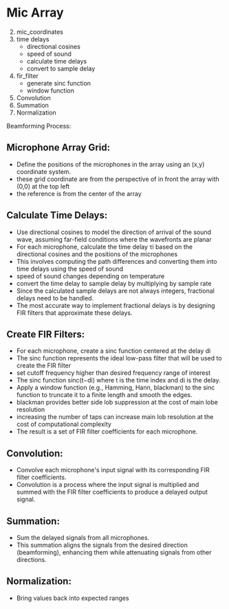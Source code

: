 # Mic Array

2. mic_coordinates
3. time delays
   - directional cosines
   - speed of sound
   - calculate time delays
   - convert to sample delay
4. fir_filter
   - generate sinc function
   - window function
5. Convolution
6. Summation
7. Normalization


Beamforming Process:

## Microphone Array Grid:
 * Define the positions of the microphones in the array using an (x,y) coordinate system.
 * these grid coordinate are from the perspective of in front the array with (0,0) at the top left
 * the reference is from the center of the array

## Calculate Time Delays:
 * Use directional cosines to model the direction of arrival of the sound wave, assuming far-field conditions where the wavefronts are planar
 * For each microphone, calculate the time delay τi  based on the directional cosines and the positions of the microphones
 * This involves computing the path differences and converting them into time delays using the speed of sound
 * speed of sound changes depending on temperature
 * convert the time delay to sample delay by multiplying by sample rate
 * Since the calculated sample delays are not always integers, fractional delays need to be handled.
 * The most accurate way to implement fractional delays is by designing FIR filters that approximate these delays.

## Create FIR Filters:
 * For each microphone, create a sinc function centered at the delay di
 * The sinc function represents the ideal low-pass filter that will be used to create the FIR filter
 * set cutoff frequency higher than desired frequency range of interest
 * The sinc function sinc(t−di) where t is the time index and di is the delay.
 * Apply a window function (e.g., Hamming, Hann, blackman) to the sinc function to truncate it to a finite length and smooth the edges.
 * blackman provides better side lob suppression at the cost of main lobe resolution
 * increasing the number of taps can increase main lob resolution at the cost of computational complexity
 * The result is a set of FIR filter coefficients for each microphone.

## Convolution:
 * Convolve each microphone's input signal with its corresponding FIR filter coefficients.
 * Convolution is a process where the input signal is multiplied and summed with the FIR filter coefficients to produce a delayed output signal.

## Summation:
 * Sum the delayed signals from all microphones.
 * This summation aligns the signals from the desired direction (beamforming), enhancing them while attenuating signals from other directions.

## Normalization:
 * Bring values back into expected ranges









